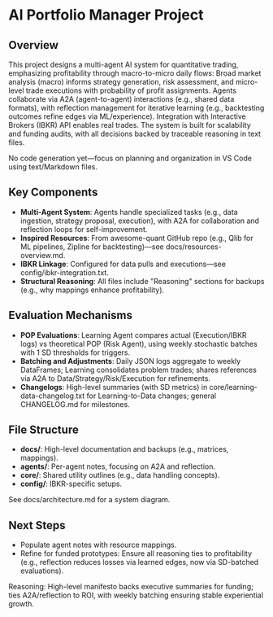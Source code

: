 # AI Portfolio Manager Project

## Overview
This project designs a multi-agent AI system for quantitative trading, emphasizing profitability through macro-to-micro daily flows: Broad market analysis (macro) informs strategy generation, risk assessment, and micro-level trade executions with probability of profit assignments. Agents collaborate via A2A (agent-to-agent) interactions (e.g., shared data formats), with reflection management for iterative learning (e.g., backtesting outcomes refine edges via ML/experience). Integration with Interactive Brokers (IBKR) API enables real trades. The system is built for scalability and funding audits, with all decisions backed by traceable reasoning in text files.

No code generation yet—focus on planning and organization in VS Code using text/Markdown files.

## Key Components
- **Multi-Agent System**: Agents handle specialized tasks (e.g., data ingestion, strategy proposal, execution), with A2A for collaboration and reflection loops for self-improvement.
- **Inspired Resources**: From awesome-quant GitHub repo (e.g., Qlib for ML pipelines, Zipline for backtesting)—see docs/resources-overview.md.
- **IBKR Linkage**: Configured for data pulls and executions—see config/ibkr-integration.txt.
- **Structural Reasoning**: All files include "Reasoning" sections for backups (e.g., why mappings enhance profitability).

## Evaluation Mechanisms
- **POP Evaluations**: Learning Agent compares actual (Execution/IBKR logs) vs theoretical POP (Risk Agent), using weekly stochastic batches with 1 SD thresholds for triggers.
- **Batching and Adjustments**: Daily JSON logs aggregate to weekly DataFrames; Learning consolidates problem trades; shares references via A2A to Data/Strategy/Risk/Execution for refinements.
- **Changelogs**: High-level summaries (with SD metrics) in core/learning-data-changelog.txt for Learning-to-Data changes; general CHANGELOG.md for milestones.

## File Structure
- **docs/**: High-level documentation and backups (e.g., matrices, mappings).
- **agents/**: Per-agent notes, focusing on A2A and reflection.
- **core/**: Shared utility outlines (e.g., data handling concepts).
- **config/**: IBKR-specific setups.

See docs/architecture.md for a system diagram.

## Next Steps
- Populate agent notes with resource mappings.
- Refine for funded prototypes: Ensure all reasoning ties to profitability (e.g., reflection reduces losses via learned edges, now via SD-batched evaluations).

Reasoning: High-level manifesto backs executive summaries for funding; ties A2A/reflection to ROI, with weekly batching ensuring stable experiential growth.